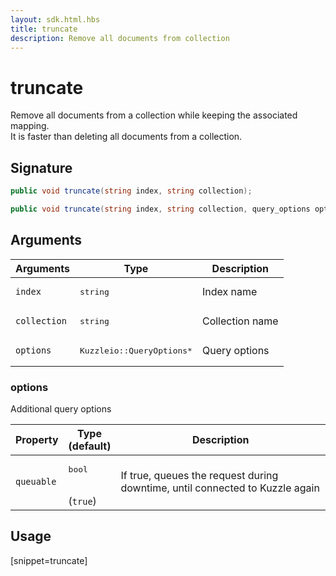 ```yaml
---
layout: sdk.html.hbs
title: truncate
description: Remove all documents from collection
---
```


# truncate

Remove all documents from a collection while keeping the associated mapping.  
It is faster than deleting all documents from a collection.

## Signature

```csharp
public void truncate(string index, string collection);

public void truncate(string index, string collection, query_options options);

```

## Arguments

| Arguments    | Type    | Description |
|--------------|---------|-------------|
| `index` | <pre>string</pre> | Index name    | 
| `collection` | <pre>string</pre> | Collection name    |
| `options` | <pre>Kuzzleio::QueryOptions\*</pre> | Query options    | 

### options

Additional query options

| Property     | Type<br/>(default)    | Description        |
| ---------- | ------- | --------------------------------- | 
| `queuable` | <pre>bool</pre><br/>(`true`) | If true, queues the request during downtime, until connected to Kuzzle again |

## Usage

[snippet=truncate]
